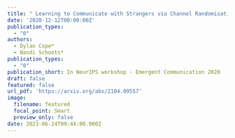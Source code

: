 ```yaml
---
title: " Learning to Communicate with Strangers via Channel Randomisation Methods"
date: '2020-12-12T00:00:00Z'
publication_types:
  - "0"
authors:
  - Dylan Cope*
  - Nandi Schoots*
publication_types:
  - "0"
publication_short: In NeurIPS workshop - Emergent Communication 2020
draft: false
featured: false
url_pdf: 'https://arxiv.org/abs/2104.09557'
image:
  filename: featured
  focal_point: Smart
  preview_only: false
date: 2023-06-24T09:44:00.000Z
---
```


